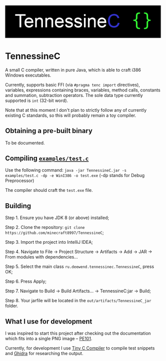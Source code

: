 ![TennessineC logotype](misc/logotype.png)

# TennessineC
A small C compiler, written in pure Java, which is able to craft i386 Windows executables.

Currently, supports basic FFI (via `#pragma tenc import` directives), variables, expressions containing braces,
variables, method calls, constants and summation, subtraction operators. The sole data type currently supported is `int`
(32-bit word).

Note that at this moment I don't plan to strictly follow any of currently existing C standards, so this will probably
remain a toy compiler.

## Obtaining a pre-built binary
To be documented.

## Compiling [`examples/test.c`](https://github.com/minecraft8997/TennessineC/blob/master/examples/test.c)

Use the following command: `java -jar TennessineC.jar -s examples/test.c -dp -e WinI386 -o test.exe`
(-dp stands for Debug Preprocessor)

The compiler should craft the `test.exe` file.

## Building
Step 1. Ensure you have JDK 8 (or above) installed;

Step 2. Clone the repository: `git clone https://github.com/minecraft8997/TennessineC`;

Step 3. Import the project into IntelliJ IDEA;

Step 4. Navigate to File -> Project Structure -> Artifacts -> Add -> JAR -> From modules with dependencies...

Step 5. Select the main class `ru.deewend.tennessinec.TennessineC`, press OK;

Step 6. Press Apply;

Step 7. Navigate to Build -> Build Artifacts... -> TennessineC:jar -> Build;

Step 8. Your jarfile will be located in the `out/artifacts/TennessineC_jar` folder.

## What I use for development

I was inspired to start this project after checking out the documentation which fits into a single PNG image –
[PE101](https://github.com/corkami/pics/tree/master/binary/pe101).

Currently, for development I use [Tiny C Compiler](https://bellard.org/tcc/) to compile test snippets and
[Ghidra](https://github.com/NationalSecurityAgency/ghidra) for researching the output. 
